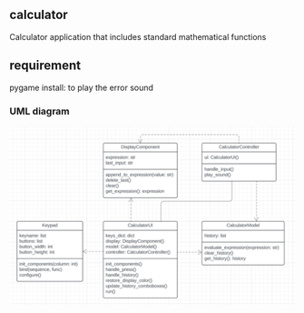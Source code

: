 ## calculator
Calculator application that includes standard mathematical functions

## requirement
pygame install: to play the error sound

### UML diagram
![uml class diagram](./UML.png)